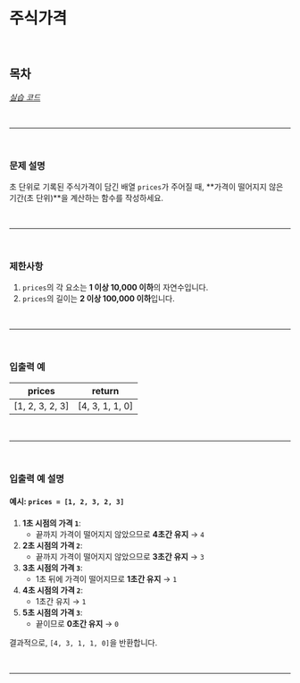# 주식가격

<br>

## 목차
*[실습 코드](실습.java)*  

<br>
<hr>
<br>

### 문제 설명
초 단위로 기록된 주식가격이 담긴 배열 `prices`가 주어질 때, **가격이 떨어지지 않은 기간(초 단위)**을 계산하는 함수를 작성하세요.

<br>
<hr>
<br>

### 제한사항
1. `prices`의 각 요소는 **1 이상 10,000 이하**의 자연수입니다.
2. `prices`의 길이는 **2 이상 100,000 이하**입니다.

<br>
<hr>
<br>

### 입출력 예

|prices|return|
|---|---|
|[1, 2, 3, 2, 3]|[4, 3, 1, 1, 0]|

<br>
<hr>
<br>

### 입출력 예 설명

#### 예시: `prices = [1, 2, 3, 2, 3]`
1. **1초 시점의 가격 `1`**:
    - 끝까지 가격이 떨어지지 않았으므로 **4초간 유지** → `4`  
2. **2초 시점의 가격 `2`**:
    - 끝까지 가격이 떨어지지 않았으므로 **3초간 유지** → `3`
3. **3초 시점의 가격 `3`**:
    - 1초 뒤에 가격이 떨어지므로 **1초간 유지** → `1`
4. **4초 시점의 가격 `2`**:
    - 1초간 유지 → `1`
5. **5초 시점의 가격 `3`**:
    - 끝이므로 **0초간 유지** → `0`

결과적으로, `[4, 3, 1, 1, 0]`을 반환합니다.

<br>
<hr>